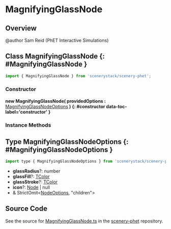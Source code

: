 # MagnifyingGlassNode

## Overview


@author Sam Reid (PhET Interactive Simulations)

## Class MagnifyingGlassNode {: #MagnifyingGlassNode }


```js
import { MagnifyingGlassNode } from 'scenerystack/scenery-phet';
```
### Constructor

#### new MagnifyingGlassNode( providedOptions : <span style="font-weight: 400;">[MagnifyingGlassNodeOptions](../scenery-phet/MagnifyingGlassNode.md#MagnifyingGlassNodeOptions)</span> ) {: #constructor data-toc-label='constructor' }

### Instance Methods





## Type MagnifyingGlassNodeOptions {: #MagnifyingGlassNodeOptions }


```js
import type { MagnifyingGlassNodeOptions } from 'scenerystack/scenery-phet';
```
- **glassRadius**?: <span style="color: hsla(calc(var(--md-hue) + 180deg),80%,40%,1);">number</span>
- **glassFill**?: [TColor](../scenery/TColor.md)
- **glassStroke**?: [TColor](../scenery/TColor.md)
- **icon**?: [Node](../scenery/Node.md) | <span style="color: hsla(calc(var(--md-hue) + 180deg),80%,40%,1);">null</span>
- &amp; StrictOmit&lt;[NodeOptions](../scenery/Node.md#NodeOptions), "children"&gt;




## Source Code

See the source for [MagnifyingGlassNode.ts](https://github.com/phetsims/scenery-phet/blob/main/js/MagnifyingGlassNode.ts) in the [scenery-phet](https://github.com/phetsims/scenery-phet) repository.
